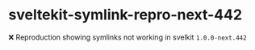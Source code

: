 # sveltekit-symlink-repro-next-442
❌ Reproduction showing symlinks not working in svelkit `1.0.0-next.442`
